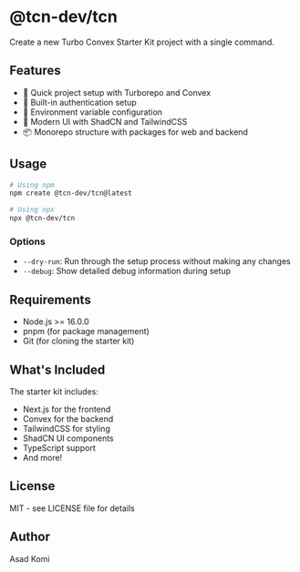 # @tcn-dev/tcn

Create a new Turbo Convex Starter Kit project with a single command.

## Features

- 🚀 Quick project setup with Turborepo and Convex
- 🔐 Built-in authentication setup
- 📝 Environment variable configuration
- 🎨 Modern UI with ShadCN and TailwindCSS
- 📦 Monorepo structure with packages for web and backend

## Usage

```bash
# Using npm
npm create @tcn-dev/tcn@latest

# Using npx
npx @tcn-dev/tcn

```

### Options

- `--dry-run`: Run through the setup process without making any changes
- `--debug`: Show detailed debug information during setup

## Requirements

- Node.js >= 16.0.0
- pnpm (for package management)
- Git (for cloning the starter kit)

## What's Included

The starter kit includes:

- Next.js for the frontend
- Convex for the backend
- TailwindCSS for styling
- ShadCN UI components
- TypeScript support
- And more!

## License

MIT - see LICENSE file for details

## Author

Asad Komi
